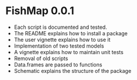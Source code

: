 # FishMap 0.0.1

* Each script is documented and tested.
* The README explains how to install a package
* The user vignette explains how to use it
* Implementation of two tested models
* A vignette explains how to maintain unit tests
* Removal of old scripts
* Data.frames are passed to functions
* Schematic explains the structure of the package
